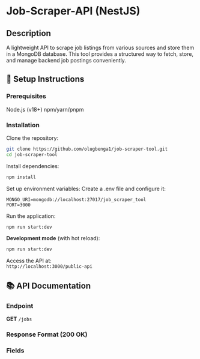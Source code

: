 # Job-Scraper-API (NestJS)

## Description

A lightweight API to scrape job listings from various sources and store them in a MongoDB database. This tool provides a structured way to fetch, store, and manage backend job postings conveniently.

## :rocket: Setup Instructions

### Prerequisites

Node.js (v18+)
npm/yarn/pnpm

### Installation

Clone the repository:

```bash
git clone https://github.com/olugbenga1/job-scraper-tool.git
cd job-scraper-tool
```

Install dependencies:

```bash
npm install
```

Set up environment variables: Create a .env file and configure it:

```
MONGO_URI=mongodb://localhost:27017/job_scraper_tool
PORT=3000
```

Run the application:

```bash
npm run start:dev
```

**Development mode** (with hot reload):

```bash
npm run start:dev
```

Access the API at:  
 `http://localhost:3000/public-api`

## :books: API Documentation

### Endpoint

**GET** `/jobs`

### Response Format (200 OK)

### Fields
